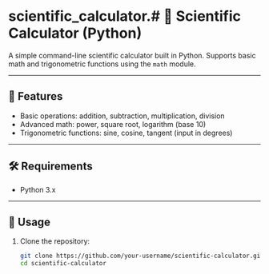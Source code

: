 # scientific_calculator.# 🧮 Scientific Calculator (Python)

A simple command-line scientific calculator built in Python. Supports basic math and trigonometric functions using the `math` module.

---

## 🔧 Features

- Basic operations: addition, subtraction, multiplication, division
- Advanced math: power, square root, logarithm (base 10)
- Trigonometric functions: sine, cosine, tangent (input in degrees)

---

## 🛠 Requirements

- Python 3.x

---

## 🚀 Usage

1. Clone the repository:
   ```bash
   git clone https://github.com/your-username/scientific-calculator.git
   cd scientific-calculator
